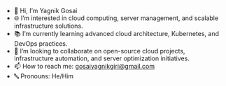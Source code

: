 - 👋 Hi, I’m Yagnik Gosai
- 🌐 I’m interested in cloud computing, server management, and scalable infrastructure solutions.
- 📚 I’m currently learning advanced cloud architecture, Kubernetes, and DevOps practices.
- 🤝 I’m looking to collaborate on open-source cloud projects, infrastructure automation, and server optimization initiatives.
- 📫 How to reach me: gosaiyagnikgiri@gmail.com
- 🔤  Pronouns: He/Him
